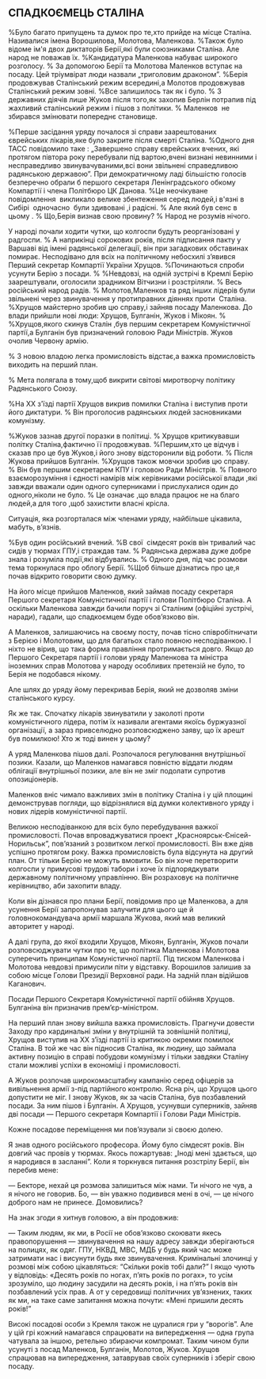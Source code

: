 ## СПАДКОЄМЕЦЬ СТАЛІНА

%Було багато припущень та думок про те,хто прийде на місце Сталіна.
Називалися імена Ворошилова, Молотова, Маленкова.
%Також було відоме ім'я двох диктаторів Берії,які були союзниками Сталіна.
Але народ не поважав їх.
%Кандидатура Маленкова набуває широкого розголосу.
% За допомогою Берії та Молотова Маленков вступає на посаду.
Цей тріумвірат люди назвали „триголовим драконом”.
%Берія продовжував Сталінський режим всередині,а Молотов продовжував Сталінський режим зовні.
%Все залишилось так як і було.
% З державних діячів лише Жуков після того,як захопив Берлін потрапив під жахливий сталінський режим і пішов з політики.
% Маленков  не збирався змінювати попереднє становище.

%Перше засідання уряду почалося зі справи заарештованих єврейських лікарів,яке було закрите після смерті Сталіна.
%Одного дня ТАСС повідомило таке : „Завершено справу єврейських вчених, які протягом півтора року перебували під вартою,вчені визнані невинними і несправедливо звинувачуваними,всі вони звільнені справедливою радянською державою”.
При демократичному ладі більшістю голосів безперечно обрали б першого секретаря Ленінградського обкому Компартії і члена Політбюро ЦК Данова.
%Це неочікуване повідомлення  викликало велике збентеження серед людей,і в'язні в Сибірі  одночасно  були здивовані ,і радісні.
% Але який був сенс в цьому .
% Що,Берія визнав свою провину?
% Народ не розумів нічого.

У народі почали ходити чутки, що колгоспи будуть реорганізовані у радгоспи.
%
А наприкінці сорокових років, після підписання пакту у Варшаві від імені радянської делегації, він при загадкових обставинах помирає.
Несподівано для всіх на політичному небосхилі з’явився Перший секретар Компартії України Хрущов.
%Починаються спроби усунути Берію з посади.
%
%Невдовзі, на одній зустрічі в Кремлі Берію заарештували, оголосили зрадником Вітчизни і розстріляли.
% Весь російський народ радів.
% Молотов,Маленков та ряд інших лідерів були звільнені через звинувачення у протиправних діяннях проти  Сталіна.
%Хрущов майстерно зробив цю справу,і зайняв посаду Маленкова.
До влади прийшли нові люди: Хрущов, Булганін, Жуков і Мікоян.
%
%Хрущов,якого скинув Сталін ,був першим секретарем Комуністичної партії,а Булганін був призначений головою Ради Міністрів.
Жуков очолив Червону армію.

% З новою владою легка промисловість відстає,а важка промисловість виходить на перший план.

% Мета полягала в тому,щоб викрити світові миротворчу політику Радянського Союзу.

%На ХХ з'їзді партії Хрущов викрив помилки Сталіна і виступив проти його диктатури.
% Він проголосив радянських людей засновниками комунізму.

%Жуков зазнав другої поразки в політиці.
% Хрущов критикувавши політку Сталіна,фактично її продовжував.
%Першим,хто це відчув і сказав про це був Жуков,і його знову відсторонили від роботи.
% Після Жукова прийшов Булганін.
%Хрущов також мовчки зробив цю справу.
% Він був першим секретарем КПУ і головою Ради Міністрів.
% Повного взаєморозуміння і єдності намірів між керівниками російської влади ,які завжди вважали один одного суперниками і прислухалися один до одного,ніколи не було.
% Це означає ,що влада працює не на благо людей,а для того ,щоб захистити власні крісла.

Ситуація, яка розгорталася між членами уряду, найбільше цікавила, мабуть, в’язнів.

%Був один російський вчений.
%В свої  сімдесят років він тривалий час сидів у тюрмах ГПУ,і страждав там.
% Радянська держава дуже добре знала і розуміла події,які відбувались.
% Одного дня, під час розмови тема торкнулася про облогу Берії.
%Щоб більше дізнатись про це,я почав відкрито говорити свою думку.

На його місце прийшов Маленков, який займав посаду секретаря Першого секретаря Комуністичної партії і голови Політбюро Сталіна.
А оскільки Маленкова завжди бачили поруч зі Сталіним (офіційні зустрічі, наради), гадали, що спадкоємцем буде обов’язково він.

А Маленков, залишаючись на своєму посту, почав тісно співробітничати з Берією і Молотовим, що для багатьох стало повною несподіванкою. І ніхто не вірив, що така форма правління протримається довго.
Якщо до Першого Секретаря партії і голови уряду Маленкова та міністра іноземних справ Молотова у народу особливих претензій не було, то Берія не подобався нікому.

Але шлях до уряду йому перекривав Берія, який не дозволяв зміни сталінського курсу.


Як же так.
Спочатку лікарів звинуватили у заколоті проти комуністичного лідера, потім їх називали агентами якоїсь буржуазної організації, а зараз привселюдно розповсюджено заяву, що їх арешт був помилкою!
Хто ж тоді винен у цьому?

А уряд Маленкова пішов далі.
Розпочалося регулювання внутрішньої позики.
Казали, що Маленков намагався повністю віддати людям облігації внутрішньої позики, але він не зміг подолати супротив опозиціонерів.

Маленков вніс чимало важливих змін в політику Сталіна і у цій площині демонстрував погляди, що відрізнялися від думки колективного уряду і нових лідерів комуністичної партії.

Великою несподіванкою для всіх було перебудування важкої промисловості.
Почав впроваджуватися проект „Красноярськ-Єнісей-Норильськ”, пов’язаний з розвитком легкої промисловості.
Він вже діяв успішно протягом року.
Важка промисловість була відсунута на другий план.
От тільки Берію не можуть вмовити.
Бо він хоче перетворити колгоспи у примусові трудові табори і хоче їх підпорядкувати державному політичному управлінню.
Він розраховує на політичне керівництво, аби захопити владу.

Коли він дізнався про плани Берії, повідомив про це Маленкова, а для усунення Берії запропонував залучити для цього ще й головнокомандувача армії маршала Жукова, який мав великий авторитет у народі.


А далі група, до якої входили Хрущов, Мікоян, Булганін, Жуков почали розповсюджувати чутки про те, що політика Маленкова і Молотова суперечить принципам Комуністичної партії.
Під тиском Маленкова і Молотова невдовзі примусили піти у відставку.
Ворошилов залишив за собою місце Голови Президії Верховної ради.
На задній план відійшов Каганович.

Посади Першого Секретаря Комуністичної партії обійняв Хрущов.
Булганіна він призначив прем’єр-міністром.

На перший план знову вийшла важка промисловість.
Прагнучи довести Заходу про кардинальні зміни у внутрішній та зовнішній політиці, Хрущов виступив на XX з’їзді партії із критикою окремих помилок Сталіна.
В той же час він підносив Сталіна, як людину, що займала активну позицію в справі побудови комунізму і тільки завдяки Сталіну стали можливі успіхи в економіці і промисловості.

А Жуков розпочав широкомасштабну кампанію серед офіцерів за вивільнення армії з-під партійного контролю.
Ясна річ, що Хрущов цього допустити не міг.
І знову Жуков, як за часів Сталіна, був позбавлений посади.
За ним пішов і Булганін.
А Хрущов, усунувши суперників, зайняв дві посади — Першого секретаря Компартії і Голови Ради Міністрів.

Кожне посадове переміщення ми пов’язували зі своєю долею.

Я знав одного російського професора.
Йому було сімдесят років.
Він довгий час провів у тюрмах.
Якось пожартував: „Іноді мені здається, що я народився в засланні”. Коли я торкнувся питання розстрілу Берії, він перебив мене:

— Бекторе, нехай ця розмова залишиться між нами.
Ти нічого не чув, а я нічого не говорив.
Бо, — він уважно подивився мені в очі, — це нічого доброго нам не принесе.
Домовились?

На знак згоди я хитнув головою, а він продовжив:

— Таким людям, як ми, в Росії не обов’язково скоювати якесь правопорушення — звинувачення на нашу адресу завжди зберігаються на полицях, як одяг.
ГПУ, НКВД, МВС, МДБ у будь який час може затримати нас і висунути будь яке звинувачення.
Кримінальні злочинці у розмові між собою цікавляться: “Скільки років тобі дали?” І якщо чують у відповідь: «Десять років по ногах, п’ять років по рогах», то усім зрозуміло, що людину засудили на десять років, і на п’ять років він позбавлений усіх прав.
А от у середовищі політичних ув’язнених, таких як ми, на таке саме запитання можна почути: «Мені пришили десять років!”

Високі посадові особи з Кремля також не цуралися гри у “ворогів”. Але у цій грі кожний намагався спрацювати на випередження — одна група чатувала за іншою, ретельно збираючи компромат.
Таким чином були усунуті з посад Маленков, Булганін, Молотов, Жуков.
Хрущов спрацював на випередження, затаврував своїх суперників і зберіг свою посаду.
